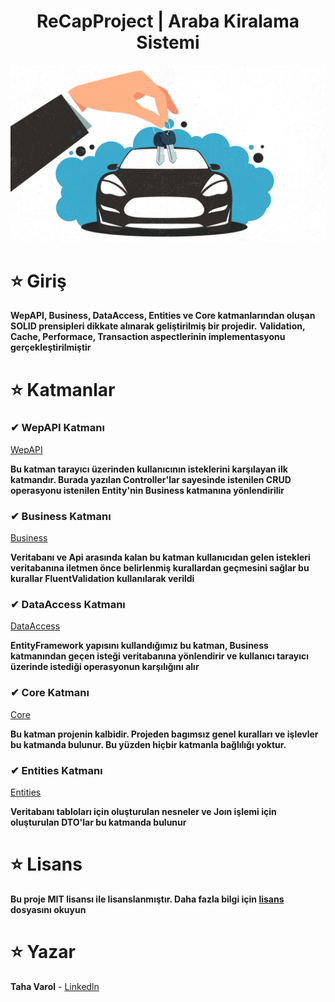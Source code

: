 <h1 align="center">ReCapProject | Araba Kiralama Sistemi</h1>

![ReCapproject](https://github.com/varoltahaa/ReCapProject/blob/master/0__oppsTUx797Y9V2e.png?raw=true)

# ⭐ Giriş

**WepAPI, Business, DataAccess, Entities ve Core katmanlarından oluşan SOLID prensipleri dikkate alınarak geliştirilmiş bir projedir.**
**Validation, Cache, Performace, Transaction aspectlerinin implementasyonu gerçekleştirilmiştir**

# ⭐ Katmanlar

<h3> ✔ WepAPI Katmanı</h3>

[WepAPI](https://github.com/varoltahaa/ReCapProject/tree/master/WepAPI)

**Bu katman tarayıcı üzerinden kullanıcının isteklerini karşılayan ilk katmandır. Burada yazılan Controller'lar sayesinde istenilen CRUD operasyonu istenilen Entity'nin Business katmanına yönlendirilir**

<h3> ✔ Business Katmanı</h3>

[Business](https://github.com/varoltahaa/ReCapProject/tree/master/Business)

**Veritabanı ve Api arasında kalan bu katman kullanıcıdan gelen istekleri veritabanına iletmen önce belirlenmiş kurallardan geçmesini sağlar bu kurallar FluentValidation kullanılarak verildi**

<h3> ✔ DataAccess Katmanı</h3>

[DataAccess](https://github.com/varoltahaa/ReCapProject/tree/master/DataAccess)

**EntityFramework yapısını kullandığımız bu katman, Business katmanından geçen isteği veritabanına yönlendirir ve kullanıcı tarayıcı üzerinde istediği operasyonun karşılığını alır**

<h3> ✔ Core Katmanı</h3>

[Core](https://github.com/varoltahaa/ReCapProject/tree/master/Core)

**Bu katman projenin kalbidir. Projeden bagımsız genel kuralları ve işlevler bu katmanda bulunur. Bu yüzden hiçbir katmanla bağlılığı yoktur.**

<h3> ✔ Entities Katmanı</h3>

[Entities](https://github.com/varoltahaa/ReCapProject/tree/master/Entities)

**Veritabanı tabloları için oluşturulan nesneler ve Joın işlemi için oluşturulan DTO'lar bu katmanda bulunur**

# ⭐ Lisans

**Bu proje MIT lisansı ile lisanslanmıştır. Daha fazla bilgi için [lisans](https://github.com/varoltahaa/ReCapProject/blob/master/LICENSE) dosyasını okuyun**

# ⭐ Yazar

**Taha Varol** - [Linkedln](https://www.linkedin.com/in/taha-varol-8027361b4/)
